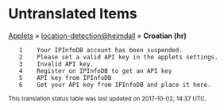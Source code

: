 # Untranslated Items
[Applets](../../../README.md) &#187; [location-detection@heimdall](../README.md) &#187; **Croatian (hr)**

       1	Your IPInfoDB account has been suspended.
       2	Please set a valid API key in the applets settings.
       3	Invalid API key.
       4	Register on IPInfoDB to get an API key
       5	API key from IPInfoDB
       6	Get your API key from IPInfoDB and place it here.

<sup>This translation status table was last updated on 2017-10-02, 14:37 UTC.</sup>
